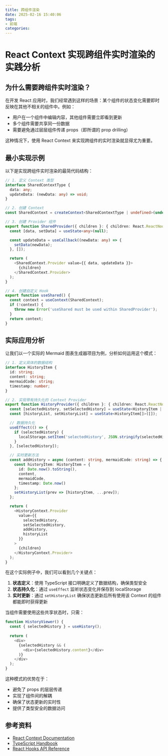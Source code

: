 ```yaml
---
title: 跨组件渲染
date: 2025-02-16 15:40:06
tags: 
- 前端
categories:
---
```

# React Context 实现跨组件实时渲染的实践分析

## 为什么需要跨组件实时渲染？

在开发 React 应用时，我们经常遇到这样的场景：某个组件的状态变化需要即时反映在其他不相关的组件中。例如：

- 用户在一个组件中编辑内容，其他组件需要立即看到更新
- 多个组件需要共享同一份数据
- 需要避免通过层层组件传递 props（即所谓的 prop drilling）

这种情况下，使用 React Context 来实现跨组件的实时渲染就显得尤为重要。

## 最小实现示例

以下是实现跨组件实时渲染的最简代码结构：

```typescript
// 1. 定义 Context 类型
interface SharedContextType {
  data: any;
  updateData: (newData: any) => void;
}

// 2. 创建 Context
const SharedContext = createContext<SharedContextType | undefined>(undefined);

// 3. 创建 Provider 组件
export function SharedProvider({ children }: { children: React.ReactNode }) {
  const [data, setData] = useState<any>(null);

  const updateData = useCallback((newData: any) => {
    setData(newData);
  }, []);

  return (
    <SharedContext.Provider value={{ data, updateData }}>
      {children}
    </SharedContext.Provider>
  );
}

// 4. 创建自定义 Hook
export function useShared() {
  const context = useContext(SharedContext);
  if (!context) {
    throw new Error('useShared must be used within SharedProvider');
  }
  return context;
}
```

## 实际应用分析

让我们以一个实际的 Mermaid 图表生成器项目为例，分析如何运用这个模式：

```typescript
// 1. 定义具体的数据结构
interface HistoryItem {
  id: string;
  content: string;
  mermaidCode: string;
  timestamp: number;
}

// 2. 实现带有持久化的 Context Provider
export function HistoryProvider({ children }: { children: React.ReactNode }) {
  const [selectedHistory, setSelectedHistory] = useState<HistoryItem | null>(null);
  const [historyList, setHistoryList] = useState<HistoryItem[]>([]);

  // 数据持久化
  useEffect(() => {
    if (selectedHistory) {
      localStorage.setItem('selectedHistory', JSON.stringify(selectedHistory));
    }
  }, [selectedHistory]);

  // 实时更新方法
  const addHistory = async (content: string, mermaidCode: string) => {
    const historyItem: HistoryItem = {
      id: Date.now().toString(),
      content,
      mermaidCode,
      timestamp: Date.now()
    };
    setHistoryList(prev => [historyItem, ...prev]);
  };

  return (
    <HistoryContext.Provider
      value={{
        selectedHistory,
        setSelectedHistory,
        addHistory,
        historyList
      }}
    >
      {children}
    </HistoryContext.Provider>
  );
}
```

在这个实际例子中，我们可以看到几个关键点：

1. **状态定义**：使用 TypeScript 接口明确定义了数据结构，确保类型安全
2. **状态持久化**：通过 `useEffect` 监听状态变化并保存到 localStorage
3. **实时更新**：通过 `setHistoryList` 确保状态更新后所有使用该 Context 的组件都能即时获得更新

当组件需要使用这些共享状态时，只需：

```typescript
function HistoryViewer() {
  const { selectedHistory } = useHistory();
  
  return (
    <div>
      {selectedHistory && (
        <div>{selectedHistory.content}</div>
      )}
    </div>
  );
}
```

这种模式的优势在于：

- 避免了 props 的层层传递
- 实现了组件间的解耦
- 确保了状态更新的实时性
- 提供了类型安全的数据访问

## 参考资料

- [React Context Documentation](https://react.dev/reference/react/createContext)
- [TypeScript Handbook](https://www.typescriptlang.org/docs/)
- [React Hooks API Reference](https://react.dev/reference/react/hooks)
